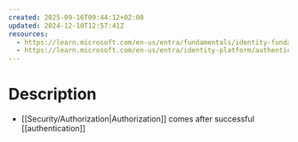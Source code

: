 ```yaml
---
created: 2025-09-16T09:44:12+02:00
updated: 2024-12-10T12:57:41Z
resources:
  - https://learn.microsoft.com/en-us/entra/fundamentals/identity-fundamental-concepts
  - https://learn.microsoft.com/en-us/entra/identity-platform/authentication-vs-authorization
---
```

# Description
- [[Security/Authorization|Authorization]] comes after successful [[authentication]]